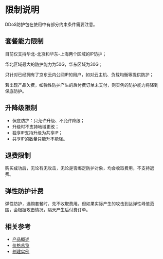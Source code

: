 # 限制说明

DDoS防护包在使用中有部分约束条件需要注意。

## 套餐能力限制
目前仅支持华北-北京和华东-上海两个区域的IP防护；

华北区域最大的防护能力为50G，华东区域为30G；

只针对已经拥有了京东云内公网IP的用户，如对云主机、负载均衡等提供防护；

若出现产品欠费，如弹性防护产生的后付费订单未支付，则实例的防护能力将降到保底防护。



## 升降级限制
- 保底防护：只允许升级、不允许降级；
- 升级时不支持地域更改；
- 独享IP支持升级为共享IP；
- 共享IP的数量只能升不能降。

## 退费限制
购买成功后，无论有无攻击，无论是否绑定防护对象，均会收取费用，不支持退费。

## 弹性防护计费
弹性防护，选购套餐时，先不收取费用。但如果实际产生的攻击到达弹性峰值范围，会根据攻击情况，隔天产生后付费订单。



## 相关参考

- [产品概述](../Product-Introduction/Overview.md)
- [价格总览](../Pricing/Price-Overview.md)
- [创建实例](../Getting-Started/Create-Instance.md)
